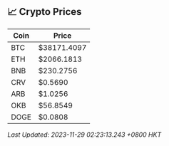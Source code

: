 ## 📈 Crypto Prices

| Coin | Price |
| ---- | ----- |
| BTC | $38171.4097 |
| ETH | $2066.1813 |
| BNB | $230.2756 |
| CRV | $0.5690 |
| ARB | $1.0256 |
| OKB | $56.8549 |
| DOGE | $0.0808 |

_Last Updated: 2023-11-29 02:23:13.243 +0800 HKT_